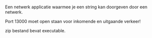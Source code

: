 Een netwerk applicatie waarmee je een string kan doorgeven door een netwerk.

Port 13000 moet open staan voor inkomende en uitgaande verkeer!

zip bestand bevat executable.
